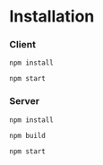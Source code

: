 # Installation

### Client

`npm install`

`npm start`

### Server

`npm install`

`npm build`

`npm start`